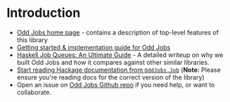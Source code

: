 # Introduction

- [Odd Jobs home page](https://www.haskelltutorials.com/odd-jobs) - contains a description of top-level features of this library
- [Getting started & implementation guide for Odd Jobs](https://www.haskelltutorials.com/odd-jobs/guide.html)
- [Haskell Job Queues: An Ultimate Guide](https://www.haskelltutorials.com/odd-jobs/haskell-job-queues-ultimate-guide.html) - A detailed writeup on why we built Odd Jobs and how it compares against other similar libraries.
- [Start reading Hackage documentation from `OddJobs.Job`](https://hackage.haskell.org/package/odd-jobs-0.2.1/docs/OddJobs-Job.html) (**Note:** Please ensure you're reading docs for the correct version of the library)
- Open an issue on [Odd Jobs Github repo](https://github.com/saurabhnanda/odd-jobs) if you need  help, or want to collaborate.

